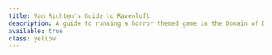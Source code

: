 ```yaml
---
title: Van Richten's Guide to Ravenloft
description: A guide to running a horror themed game in the Domain of Dread
available: true
class: yellow
---
```

